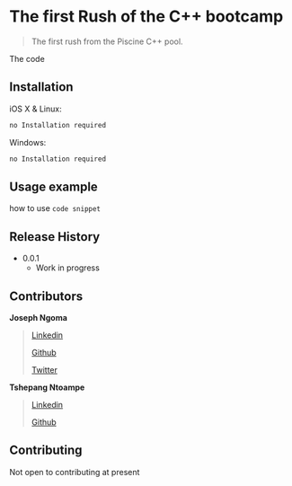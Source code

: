 # The first Rush of the C++ bootcamp

> The first rush from the Piscine C++ pool.

The code

## Installation

iOS X & Linux:

```sh
no Installation required
```

Windows:

```sh
no Installation required
```

## Usage example

how to use
``code snippet``

## Release History

* 0.0.1
    * Work in progress

## Contributors

**Joseph Ngoma**
>[Linkedin](https://www.linkedin.com/in/joseph-ngoma-03189214b/)
>
>[Github](https://github.com/Kid-Seven-7)
>
>[Twitter](https://twitter.com/mr_joey0707)
>

**Tshepang Ntoampe**
>[Linkedin](https://www.linkedin.com/in/tshepang-ntoampe-5a87a312a/)
>
>[Github](https://github.com/EddyEnn)
>

## Contributing

Not open to contributing at present
